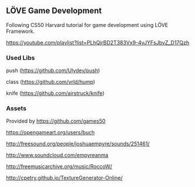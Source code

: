 ## LÖVE Game Development

Following CS50 Harvard tutorial for game development using LÖVE Framework.

https://youtube.com/playlist?list=PLhQjrBD2T383Vx9-4vJYFsJbvZ_D17Qzh

### Used Libs

push (https://github.com/Ulydev/push)

class (https://github.com/vrld/hump)

knife (https://github.com/airstruck/knife)

### Assets

Provided by https://github.com/games50

https://opengameart.org/users/buch

http://freesound.org/people/joshuaempyre/sounds/251461/

http://www.soundcloud.com/empyreanma

http://freemusicarchive.org/music/RoccoW/

http://cpetry.github.io/TextureGenerator-Online/